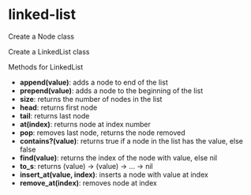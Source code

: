 # linked-list
Create a Node class

Create a LinkedList class

Methods for LinkedList
* **append(value)**: adds a node to end of the list
* **prepend(value)**: adds a node to the beginning of the list
* **size**: returns the number of nodes in the list
* **head**: returns first node
* **tail**: returns last node
* **at(index)**: returns node at index number
* **pop**: removes last node, returns the node removed
* **contains?(value)**: returns true if a node in the list has the value, else false 
* **find(value)**: returns the index of the node with value, else nil
* **to_s**: returns (value) -> (value) -> ... -> nil
* **insert_at(value, index)**: inserts a node with value at index
* **remove_at(index)**: removes node at index
